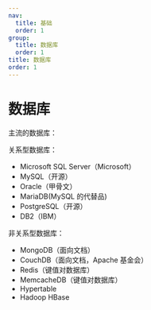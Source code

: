 ```yaml
---
nav:
  title: 基础
  order: 1
group:
  title: 数据库
  order: 1
title: 数据库
order: 1
---
```


# 数据库

主流的数据库：

关系型数据库：

- Microsoft SQL Server（Microsoft）
- MySQL（开源）
- Oracle（甲骨文）
- MariaDB(MySQL 的代替品)
- PostgreSQL（开源）
- DB2（IBM）

非关系型数据库：

- MongoDB（面向文档）
- CouchDB（面向文档，Apache 基金会）
- Redis（键值对数据库）
- MemcacheDB（键值对数据库）
- Hypertable
- Hadoop HBase

